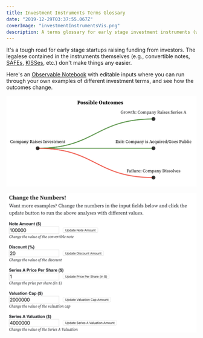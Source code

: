 ```yaml
---
title: Investment Instruments Terms Glossary
date: "2019-12-29T03:37:55.067Z"
coverImage: "investmentInstrumentsVis.png"
description: A terms glossary for early stage investment instruments (with data visualizations)
---
```

It's a tough road for early stage startups raising funding from investors. The legalese contained in the instruments themselves (e.g., convertible notes, [SAFEs](https://www.ycombinator.com/documents/#safe), [KISSes](https://500.co/kiss/), etc.) don't make things any easier.

Here's an [Observable Notebook](https://observablehq.com/@khxu/investment-instruments-terms-glossary) with editable inputs where you can run through your own examples of different investment terms, and see how the outcomes change.

![Possible outcomes for a company that raises investment money](./investmentInstrumentsVis.png)

![Editable inputs that change the explanatory text](./editableInputs.png)